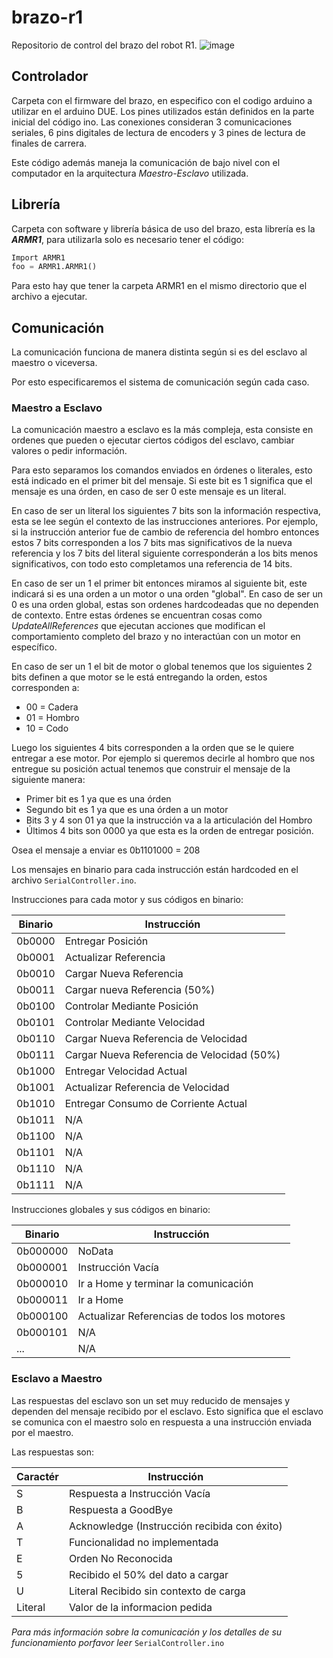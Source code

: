 # brazo-r1
Repositorio de control del brazo del robot R1.
![image](https://user-images.githubusercontent.com/17620917/234140620-aa547304-6852-48d8-a68e-369dd1bfec5f.png)

## Controlador
Carpeta con el firmware del brazo, en especifico con el codigo arduino a utilizar en el arduino DUE. Los pines utilizados están definidos en la parte inicial del código ino. Las conexiones consideran 3 comunicaciones seriales, 6 pins digitales de lectura de encoders y 3 pines de lectura de finales de carrera.

Este código además maneja la comunicación de bajo nivel con el computador en la arquitectura _Maestro-Esclavo_ utilizada.

## Librería
Carpeta con software y librería básica de uso del brazo, esta librería es la **_ARMR1_**, para utilizarla solo es necesario tener el código: 

~~~python
Import ARMR1
foo = ARMR1.ARMR1()
~~~

Para esto hay que tener la carpeta ARMR1 en el mismo directorio que el archivo a ejecutar.

## Comunicación

La comunicación funciona de manera distinta según si es del esclavo al maestro o viceversa.

Por esto especificaremos el sistema de comunicación según cada caso.

### Maestro a Esclavo
La comunicación maestro a esclavo es la más compleja, esta consiste en ordenes que pueden o ejecutar ciertos códigos del esclavo, cambiar valores o pedir información.

Para esto separamos los comandos enviados en órdenes o literales, esto está indicado en el primer bit del mensaje. Si este bit es 1 significa que el mensaje es una órden, en caso de ser 0 este mensaje es un literal.

En caso de ser un literal los siguientes 7 bits son la información respectiva, esta se lee según el contexto de las instrucciones anteriores. Por ejemplo, si la instrucción anterior fue de cambio de referencia del hombro entonces estos 7 bits corresponden a los 7 bits mas significativos de la nueva referencia y los 7 bits del literal siguiente corresponderán a los bits menos significativos, con todo esto completamos una referencia de 14 bits.

En caso de ser un 1 el primer bit entonces miramos al siguiente bit, este indicará si es una orden a un motor o una orden "global". En caso de ser un 0 es una orden global, estas son ordenes hardcodeadas que no dependen de contexto. Entre estas órdenes se encuentran cosas como _UpdateAllReferences_ que ejecutan acciones que modifican el comportamiento completo del brazo y no interactúan con un motor en específico.

En caso de ser un 1 el bit de motor o global tenemos que los siguientes 2 bits definen a que motor se le está entregando la orden, estos corresponden a:

* 00 = Cadera
* 01 = Hombro
* 10 = Codo

Luego los siguientes 4 bits corresponden a la orden que se le quiere entregar a ese motor. Por ejemplo si queremos decirle al hombro que nos entregue su posición actual tenemos que construir el mensaje de la siguiente manera:

* Primer bit es 1 ya que es una órden
* Segundo bit es 1 ya que es una órden a un motor
* Bits 3 y 4 son 01 ya que la instrucción va a la articulación del Hombro
* Últimos 4 bits son 0000 ya que esta es la orden de entregar posición.

Osea el mensaje a enviar es 0b1101000 = 208

Los mensajes en binario para cada instrucción están hardcoded en el archivo `SerialController.ino`.

Instrucciones para cada motor y sus códigos en binario:

Binario |  Instrucción
-----   |  -------------
0b0000  |  Entregar Posición
0b0001  |  Actualizar Referencia
0b0010  |  Cargar Nueva Referencia
0b0011  |  Cargar nueva Referencia (50%)
0b0100  |  Controlar Mediante Posición
0b0101  |  Controlar Mediante Velocidad
0b0110  |  Cargar Nueva Referencia de Velocidad
0b0111  |  Cargar Nueva Referencia de Velocidad (50%)
0b1000  |  Entregar Velocidad Actual
0b1001  |  Actualizar Referencia de Velocidad
0b1010  |  Entregar Consumo de Corriente Actual
0b1011  |  N/A
0b1100  |  N/A
0b1101  |  N/A
0b1110  |  N/A
0b1111  |  N/A

Instrucciones globales y sus códigos en binario:

Binario |  Instrucción
-----   |  -------------
0b000000  |  NoData
0b000001  |  Instrucción Vacía
0b000010  |  Ir a Home y terminar la comunicación
0b000011  |  Ir a Home
0b000100  |  Actualizar Referencias de todos los motores
0b000101  |  N/A
...       |  N/A

### Esclavo a Maestro
Las respuestas del esclavo son un set muy reducido de mensajes y dependen del mensaje recibido por el esclavo. Esto significa que el esclavo se comunica con el maestro solo en respuesta a una instrucción enviada por el maestro.

Las respuestas son:

Caractér  |  Instrucción
-----     |  -------------
S         |  Respuesta a Instrucción Vacía
B         |  Respuesta a GoodBye
A         |  Acknowledge (Instrucción recibida con éxito)
T         |  Funcionalidad no implementada
E         |  Orden No Reconocida
5         |  Recibido el 50% del dato a cargar
U         |  Literal Recibido sin contexto de carga
Literal   |  Valor de la informacion pedida

*Para más información sobre la comunicación y los detalles de su funcionamiento porfavor leer* `SerialController.ino`
